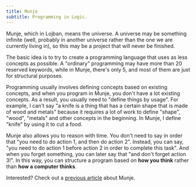 ```yaml
---
title: Munje
subtitle: Programming in Logic.
---
```


Munje, which in Lojban, means the universe. A universe may be something
infinite (well, probably in another universe rather than the one we are
currently living in), so this may be a project that will never be
finished.

The basic idea is to try to create a programming language that uses as
less concepts as possible. A "ordinary" programming may have more than
20 reserved keywords, while in Munje, there's only 5, and most of them
are just for structural purposes.

Programming usually involves defining concepts based on existing
concepts, and when you program in Munje, you don't have a lot existing
concepts. As a result, you usually need to "define things by usage". For
example, I can't say "a knife is a thing that has a certain shape that
is made of wood and metals" because it requires a lot of work to define
"shape", "wood", "metals" and other concepts in the beginning. In Munje,
I define "knife" by using it to cut a food.

Munje also allows you to reason with time. You don't need to say in
order that "you need to do action 1, and then do action 2". Instead, you
can say, "you need to do action 1 before action 2 in order to complete
this task". And when you forget something, you can later say that "and
don't forget action 3!". In this way, you can structure a program based
on **how you think** rather than **how a computer thinks**.

Interested? Check out a [previous article](/thursdays/5-munje/) about Munje.
